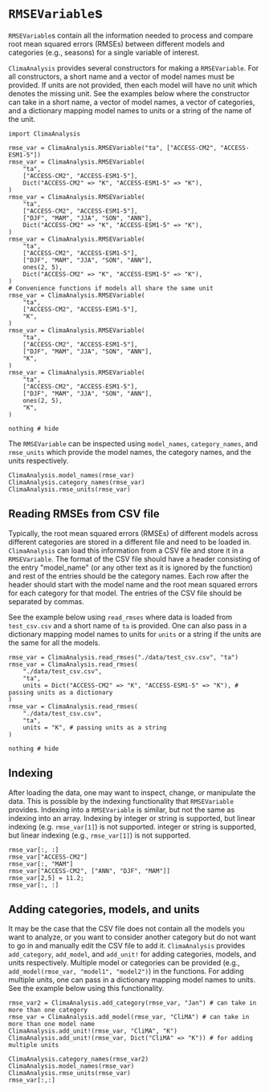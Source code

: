 # `RMSEVariable`s

`RMSEVariable`s contain all the information needed to process and compare root mean squared
errors (RMSEs) between different models and categories (e.g., seasons) for a single variable
of interest.

`ClimaAnalysis` provides several constructors for making a `RMSEVariable`. For all
constructors, a short name and a vector of model names must be provided. If units are not
provided, then each model will have no unit which denotes the missing unit. See the examples
below where the constructor can take in a short name, a vector of model names, a vector of
categories, and a dictionary mapping model names to units or a string of the name of the
unit.

```@example rmse_var
import ClimaAnalysis

rmse_var = ClimaAnalysis.RMSEVariable("ta", ["ACCESS-CM2", "ACCESS-ESM1-5"])
rmse_var = ClimaAnalysis.RMSEVariable(
    "ta",
    ["ACCESS-CM2", "ACCESS-ESM1-5"],
    Dict("ACCESS-CM2" => "K", "ACCESS-ESM1-5" => "K"),
)
rmse_var = ClimaAnalysis.RMSEVariable(
    "ta",
    ["ACCESS-CM2", "ACCESS-ESM1-5"],
    ["DJF", "MAM", "JJA", "SON", "ANN"],
    Dict("ACCESS-CM2" => "K", "ACCESS-ESM1-5" => "K"),
)
rmse_var = ClimaAnalysis.RMSEVariable(
    "ta",
    ["ACCESS-CM2", "ACCESS-ESM1-5"],
    ["DJF", "MAM", "JJA", "SON", "ANN"],
    ones(2, 5),
    Dict("ACCESS-CM2" => "K", "ACCESS-ESM1-5" => "K"),
)
# Convenience functions if models all share the same unit
rmse_var = ClimaAnalysis.RMSEVariable(
    "ta",
    ["ACCESS-CM2", "ACCESS-ESM1-5"],
    "K",
)
rmse_var = ClimaAnalysis.RMSEVariable(
    "ta",
    ["ACCESS-CM2", "ACCESS-ESM1-5"],
    ["DJF", "MAM", "JJA", "SON", "ANN"],
    "K",
)
rmse_var = ClimaAnalysis.RMSEVariable(
    "ta",
    ["ACCESS-CM2", "ACCESS-ESM1-5"],
    ["DJF", "MAM", "JJA", "SON", "ANN"],
    ones(2, 5),
    "K",
)

nothing # hide
```

The `RMSEVariable` can be inspected using `model_names`, `category_names`, and `rmse_units`
which provide the model names, the category names, and the units respectively.

```@repl rmse_var
ClimaAnalysis.model_names(rmse_var)
ClimaAnalysis.category_names(rmse_var)
ClimaAnalysis.rmse_units(rmse_var)
```

## Reading RMSEs from CSV file

Typically, the root mean squared errors (RMSEs) of different models across different
categories are stored in a different file and need to be loaded in. `ClimaAnalysis` can load
this information from a CSV file and store it in a `RMSEVariable`. The format of the CSV
file should have a header consisting of the entry "model_name" (or any other text as it is
ignored by the function) and rest of the entries should be the category names. Each row
after the header should start with the model name and the root mean squared errors for each
category for that model. The entries of the CSV file should be separated by commas.

See the example below using `read_rmses` where data is loaded from `test_csv.csv` and a
short name of `ta` is provided. One can also pass in a dictionary mapping model names to
units for `units` or a string if the units are the same for all the models.

```@example rmse_var
rmse_var = ClimaAnalysis.read_rmses("./data/test_csv.csv", "ta")
rmse_var = ClimaAnalysis.read_rmses(
    "./data/test_csv.csv",
    "ta",
    units = Dict("ACCESS-CM2" => "K", "ACCESS-ESM1-5" => "K"), # passing units as a dictionary
)
rmse_var = ClimaAnalysis.read_rmses(
    "./data/test_csv.csv",
    "ta",
    units = "K", # passing units as a string
)

nothing # hide
```

## Indexing

After loading the data, one may want to inspect, change, or manipulate the data. This is
possible by the indexing functionality that `RMSEVariable` provides. Indexing into a
`RMSEVariable` is similar, but not the same as indexing into an array. Indexing by
integer or string is supported, but linear indexing (e.g. `rmse_var[1]`) is not supported.
integer or string is supported, but linear indexing (e.g., `rmse_var[1]`) is not supported.

```@repl rmse_var
rmse_var[:, :]
rmse_var["ACCESS-CM2"]
rmse_var[:, "MAM"]
rmse_var["ACCESS-CM2", ["ANN", "DJF", "MAM"]]
rmse_var[2,5] = 11.2;
rmse_var[:, :]
```

## Adding categories, models, and units

It may be the case that the CSV file does not contain all the models you want to analyze, or
you want to consider another category but do not want to go in and manually edit the CSV
file to add it. `ClimaAnalysis` provides `add_category`, `add_model`, and `add_unit!` for
adding categories, models, and units respectively. Multiple model or categories can be
provided (e.g., `add_model(rmse_var, "model1", "model2")`) in the functions. For adding
multiple units, one can pass in a dictionary mapping model names to units. See the example
below using this functionality.

```@julia rmse_var
rmse_var2 = ClimaAnalysis.add_category(rmse_var, "Jan") # can take in more than one category
rmse_var = ClimaAnalysis.add_model(rmse_var, "CliMA") # can take in more than one model name
ClimaAnalysis.add_unit!(rmse_var, "CliMA", "K")
ClimaAnalysis.add_unit!(rmse_var, Dict("CliMA" => "K")) # for adding multiple units
```

```@repl rmse_var
ClimaAnalysis.category_names(rmse_var2)
ClimaAnalysis.model_names(rmse_var)
ClimaAnalysis.rmse_units(rmse_var)
rmse_var[:,:]
```